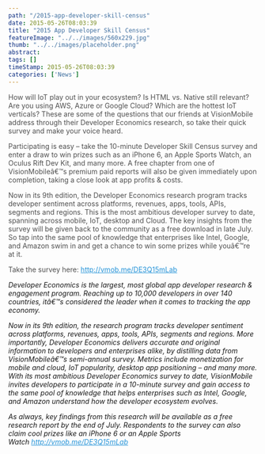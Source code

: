 ```yaml
---
path: "/2015-app-developer-skill-census" 
date: 2015-05-26T08:03:39 
title: "2015 App Developer Skill Census" 
featureImage: "../../images/560x229.jpg"
thumb: "../../images/placeholder.png" 
abstract:  
tags: [] 
timeStamp: 2015-05-26T08:03:39 
categories: ['News'] 
---
```


<p style="color: #505050;">How will IoT play out in your ecosystem? Is HTML vs. Native still relevant? Are you using AWS, Azure or Google Cloud? Which are the hottest IoT verticals? These are some of the questions that our friends at VisionMobile address through their Developer Economics research, so take their quick survey and make your voice heard.</p>
<p style="color: #505050;">Participating is easy &#8211; take the 10-minute Developer Skill Census survey and enter a draw to win prizes such as an iPhone 6, an Apple Sports Watch, an Oculus Rift Dev Kit, and many more. A free chapter from one of VisionMobileâ€™s premium paid reports will also be given immediately upon completion, taking a close look at app profits &amp; costs.</p>
<p style="color: #505050;">Now in its 9th edition, the Developer Economics research program tracks developer sentiment across platforms, revenues, apps, tools, APIs, segments and regions. This is the most ambitious developer survey to date, spanning across mobile, IoT, desktop and Cloud. The key insights from the survey will be given back to the community as a free download in late July. So tap into the same pool of knowledge that enterprises like Intel, Google, and Amazon swim in and get a chance to win some prizes while youâ€™re at it.</p>
<p style="color: #505050;">Take the survey here: <a class="partner" style="color: #2493d8;" href="http://vmob.me/DE3Q15mLab">http://vmob.me/DE3Q15mLab</a></p>
<p><em>Developer Economics is the largest, most global app developer research &amp; engagement program. Reaching up to 10,000 developers in over 140 countries, itâ€™s considered the leader when it comes to tracking the app economy.</em></p>
<p><em>Now in its 9th edition, the research program tracks developer sentiment across platforms, revenues, apps, tools, APIs, segments and regions. More importantly, Developer Economics delivers accurate and original information to developers and enterprises alike, by distilling data from VisionMobileâ€™s semi-annual survey. Metrics include monetization for mobile and cloud, IoT popularity, desktop app positioning &#8211; and many more. With its most ambitious Developer Economics survey to date, VisionMobile invites developers to participate in a 10-minute survey and gain access to the same pool of knowledge that helps enterprises such as Intel, Google, and Amazon understand how the developer ecosystem evolves.</em></p>
<p><em>As always, key findings from this research will be available as a free research report by the end of July. Respondents to the survey can also claim cool prizes like an iPhone 6 or an Apple Sports Watch <a class="partner" style="color: #2493d8;" href="http://vmob.me/DE3Q15mLab">http://vmob.me/DE3Q15mLab</a></em></p>
